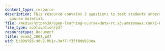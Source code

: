 ```yaml
---
content_type: resource
description: This resource contains 3 questions to test students understanding of
  course material.
file: /media/https%3A/open-learning-course-data-rc.s3.amazonaws.com/2-016-hydrodynamics-13-012-fall-2005/ba939f9390c29b1c3ef7f35f8de999ea_exam2_2004.pdf
file_type: application/pdf
resourcetype: Document
title: exam2_2004.pdf
uid: ba939f93-90c2-9b1c-3ef7-f35f8de999ea
---
```

